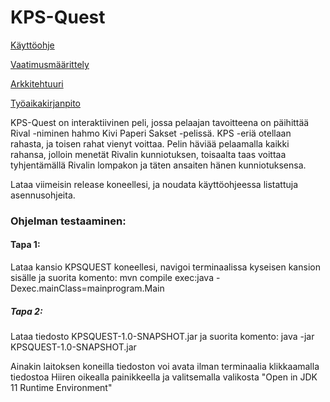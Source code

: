 # KPS-Quest
[Käyttöohje](https://github.com/UncleRovo/OT2021/blob/main/dokumentaatio/kayttoohje.md)

[Vaatimusmäärittely](https://github.com/UncleRovo/OT2021/blob/main/dokumentaatio/vaatimusmaarittely.md)

[Arkkitehtuuri](https://github.com/UncleRovo/OT2021/blob/main/dokumentaatio/arkkitehtuuri.md)

[Työaikakirjanpito](https://github.com/UncleRovo/OT2021/blob/main/dokumentaatio/tuntikirjanpito.md)

KPS-Quest on interaktiivinen peli, jossa pelaajan tavoitteena on päihittää Rival -niminen hahmo Kivi Paperi Sakset -pelissä. KPS -eriä otellaan rahasta, ja toisen rahat vienyt voittaa. Pelin häviää pelaamalla kaikki rahansa, jolloin menetät Rivalin kunniotuksen, toisaalta taas voittaa tyhjentämällä Rivalin lompakon ja täten ansaiten hänen kunniotuksensa.

Lataa viimeisin release koneellesi, ja noudata käyttöohjeessa listattuja asennusohjeita.

### Ohjelman testaaminen:

#### Tapa 1:

Lataa kansio KPSQUEST koneellesi, navigoi terminaalissa kyseisen kansion sisälle ja suorita komento: mvn compile exec:java -Dexec.mainClass=mainprogram.Main

##### Tapa 2:

Lataa tiedosto KPSQUEST-1.0-SNAPSHOT.jar ja suorita komento: java -jar KPSQUEST-1.0-SNAPSHOT.jar 

Ainakin laitoksen koneilla tiedoston voi avata ilman terminaalia klikkaamalla tiedostoa Hiiren oikealla painikkeella ja valitsemalla valikosta "Open in JDK 11 Runtime Environment"

